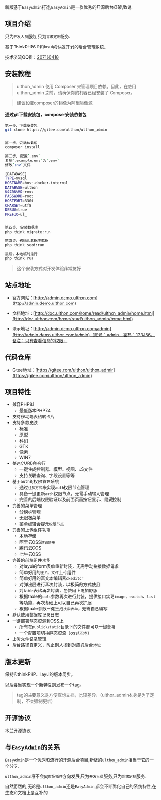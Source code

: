 

新版基于`EasyAdmin`打造,`EasyAdmin`是一款优秀的开源后台框架,致谢.

## 项目介绍

只为`开发人员`服务,只为`需求定制`服务.

基于ThinkPHP6.0和layui的快速开发的后台管理系统。

技术交流QQ群：[207160418](https://jq.qq.com/?_wv=1027&k=TULvsosz) 

## 安装教程

>ulthon_admin 使用 Composer 来管理项目依赖。因此，在使用 ulthon_admin 之前，请确保你的机器已经安装了 Composer。

> 建议设置composer的镜像为阿里镜像源

#### 通过git下载安装包，composer安装依赖包

```bash
第一步，下载安装包
git clone https://gitee.com/ulthon/ulthon_admin


第二步，安装依赖包
composer install

第三步, 配置`.env`
复制`.example.env`为`.env`
修改`env`文件

[DATABASE]
TYPE=mysql
HOSTNAME=host.docker.internal
DATABASE=ulthon
USERNAME=root
PASSWORD=root
HOSTPORT=3306
CHARSET=utf8
DEBUG=true
PREFIX=ul_


第四步, 安装数据库
php think migrate:run

第五步，初始化数据库数据
php think seed:run

最后，本地临时运行
php think run

```

> 这个安装方式对开发体验非常友好


## 站点地址

* 官方网站：[http://admin.demo.ulthon.com](http://admin.demo.ulthon.com)

* 文档地址：[http://doc.ulthon.com/home/read/ulthon_admin/home.html](http://doc.ulthon.com/home/read/ulthon_admin/home.html)

* 演示地址：[http://admin.demo.ulthon.com/admin](http://admin.demo.ulthon.com/admin)（账号：admin，密码：123456。备注：只有查看信息的权限）
 
## 代码仓库

* Gitee地址：[https://gitee.com/ulthon/ulthon_admin](https://gitee.com/ulthon/ulthon_admin)


## 项目特性
* 兼容PHP8.1
    * 最低版本PHP7.4
* 支持移动端表格转卡片
* 支持多款皮肤
    * 标准
    * 原型
    * 科幻
    * GTK
    * 像素
    * WIN7
* 快速CURD命令行
    * 一键生成控制器、模型、视图、JS文件
    * 支持关联查询、字段设置等等
* 基于`auth`的权限管理系统
    * 通过`注解方式`来实现`auth`权限节点管理
    * 具备一键更新`auth`权限节点，无需手动输入管理
    * 完善的后端权限验证以及前面页面按钮显示、隐藏控制
* 完善的菜单管理
    * 分模块管理
    * 无限极菜单
    * 菜单编辑会提示`权限节点`
* 完善的上传组件功能
    * 本地存储
    * 阿里云OSS`建议使用`
    * 腾讯云COS
    * 七牛云OSS
* 完善的前端组件功能
   * 对layui的form表单重新封装，无需手动拼接数据请求
   * 简单好用的`图片、文件`上传组件
   * 简单好用的富文本编辑器`ckeditor`
   * 对弹出层进行再次封装，以极简的方式使用
   * 对table表格再次封装，在使用上更加舒服
   * 根据table的`cols`参数再次进行封装，提供接口实现`image`、`switch`、`list`等功能，再次基础上可以自己再次扩展
   * 根据table参数一键生成`搜索表单`，无需自己编写
* 默认使用数据库记录日志
* 一键部署静态资源到OSS上
   * 所有在`public\static`目录下的文件都可以一键部署
   * 一个配置项切换静态资源（oss/本地）
* 上传文件记录管理
* 后台路径自定义，防止别人找到对应的后台地址


## 版本更新

保持和thinkPHP、layui的版本同步。

以后每当实现一个新特性则发布一个tag。

> tag的主要意义是方便查询文档，比较差异。（ulthon_admin本身是为了定制，不会强制更新）

## 开源协议

木兰开源协议

## 与`EasyAdmin`的关系

`EasyAdmin`是一个优秀和流行的开源后台项目,新版的`ulthon_admin`相当于它的一个分支.

`ulthon_admin`将不会向`市场插件`方向发展,只为`开发人员`服务,只为`需求定制`服务.

自然而然的,无论是`ulthon_admin`还是`EasyAdmin`,都会不断优化自己的系统特性,在生态和文档上是互补的.


